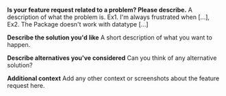 **Is your feature request related to a problem? Please describe.**
A description of what the problem is. Ex1. I'm always frustrated when [...],
Ex2. The Package doesn't work with datatype [...]

**Describe the solution you'd like**
A short description of what you want to happen.

**Describe alternatives you've considered**
Can you think of any alternative solution?

**Additional context**
Add any other context or screenshots about the feature request here.
